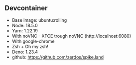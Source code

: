 ## Devcontainer

- Base image: ubuntu:rolling
- Node: 18.5.0
- Yarn: 1.22.19
- With noVNC - XFCE trough noVNC (http://localhost:6080)
- With google-chrome
- Zsh + Oh my zsh!
- Deno: 1.23.4
- github: https://github.com/zerdos/spike.land
